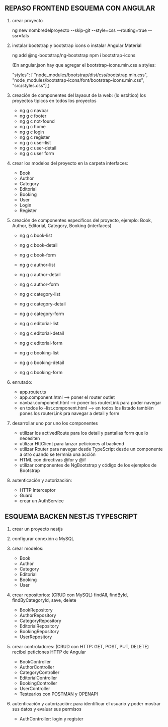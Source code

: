 
## REPASO FRONTEND ESQUEMA CON ANGULAR

1. crear proyecto 
    
    ng new nombredelproyecto --skip-git --style=css --routing=true --ssr=fals

2. instalar bootstrap y bootstrap icons o instalar Angular Material

    ng add @ng-bootstrap/ng-bootstrap
    npm i bootstrap-icons

    (En angular.json hay que agregar el bootstrap-icons.min.css a styles:

    "styles": [ "node_modules/bootstrap/dist/css/bootstrap.min.css", "node_modules/bootstrap-icons/font/bootstrap-icons.min.css", "src/styles.css"],)

3. creación de componentes del layaout de la web: (lo estático) los proyectos tipicos en todos los proyectos

    * ng g c navbar
    * ng g c footer
    * ng g c not-found
    * ng g c home
    * ng g c login
    * ng g c register
    * ng g c user-list
    * ng g c user-detail
    * ng g c user form

4. crear los modelos del proyecto en la carpeta interfaces:

    * Book
    * Author
    * Category
    * Editorial
    * Booking
    * User
    * Login
    * Register

5. creación de componentes específicos del proyecto, ejemplo: Book, Author, Editorial, Category, Booking (interfaces)

    * ng g c book-list
    * ng g c book-detail
    * ng g c book-form

    * ng g c author-list
    * ng g c author-detail
    * ng g c author-form
    
    * ng g c category-list
    * ng g c category-detail
    * ng g c category-form

    * ng g c editorial-list
    * ng g c editorial-detail
    * ng g c editorial-form
    
    * ng g c booking-list
    * ng g c booking-detail
    * ng g c booking-form

6. enrutado:

    * app.router.ts
    * app.component.html --> poner el router outlet
    * navbar.component.html --> poner los routerLink para poder navegar
    * en todos lo -list.component.html --> en todos los listado también pones los routerLink pra navegar a detail y form

7. desarrollar uno por uno los componentes

    * utilizar los activedRoute para los detail y pantallas form que lo necesiten
    * utilizar HttClient para lanzar peticiones al backend
    * utilizar Router para navegar desde TypeScript desde un componente a otro cuando se termnia una acción
    * HTML con directivas @for y @if
    * utilizar componentes de NgBootstrap y código de los ejemplos de Bootstrap

8. autenticación y autorización:

    * HTTP Interceptor
    * Guard
    * crear un AuthService

## ESQUEMA BACKEN NESTJS TYPESCRIPT

1. crear un proyecto nestjs

2. configurar conexión a MySQL 

3. crear modelos:

    * Book
    * Author
    * Category
    * Editorial
    * Booking
    * User

4. crear repositorios: (CRUD con MySQL) findAll, findById, findByCategoryId, save, delete

    * BookRepository
    * AuthorRepository
    * CategoryRepository
    * EditorialRepository
    * BookingRepository
    * UserRepository

5. crear controladores: (CRUD con HTTP: GET, POST, PUT, DELETE) recibel peticiones HTTP de Angular

    * BookController
    * AuthorController
    * CategoryController
    * EditorialController
    * BookingController
    * UserController
    * Testearlos con POSTMAN y OPENAPI

6. autenticación y autorización: para identificar el usuario y poder mostrar sus datos y evaluar sus permisos

    * AuthController: login y register
    

